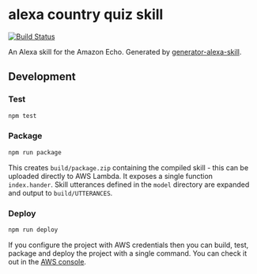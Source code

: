# alexa country quiz skill

[![Build Status](https://travis-ci.org/corux/alexa-countryquiz-skill.svg?branch=master)](https://travis-ci.org/corux/alexa-countryquiz-skill)

An Alexa skill for the Amazon Echo. Generated by [generator-alexa-skill](https://github.com/cameronhunter/generator-alexa-skill).

## Development

### Test

```bash
npm test
```

### Package

```bash
npm run package
```

This creates `build/package.zip` containing the compiled skill - this can be uploaded directly to AWS Lambda. It exposes a single function `index.hander`. Skill utterances defined in the `model` directory are expanded and output to `build/UTTERANCES`.

### Deploy

```bash
npm run deploy
```

If you configure the project with AWS credentials then you can build, test, package and deploy the project with a single command. You can check it out in the [AWS console](https://console.aws.amazon.com/lambda/home?region=us-east-1#/functions/alexa-losung-skill).
